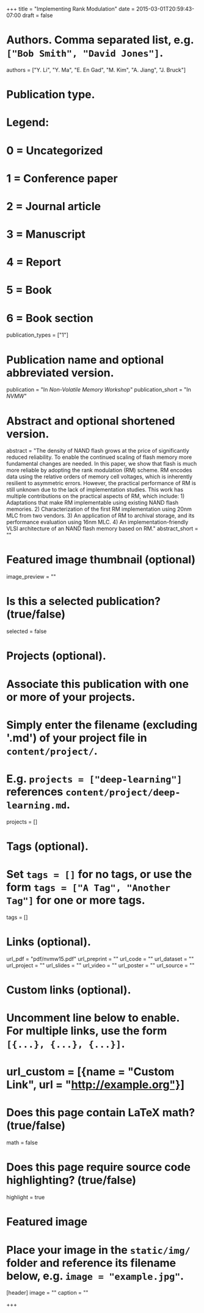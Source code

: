 +++
title = "Implementing Rank Modulation"
date = 2015-03-01T20:59:43-07:00
draft = false

# Authors. Comma separated list, e.g. `["Bob Smith", "David Jones"]`.
authors = ["Y. Li", "Y. Ma", "E. En Gad", "M. Kim", "A. Jiang", "J. Bruck"]

# Publication type.
# Legend:
# 0 = Uncategorized
# 1 = Conference paper
# 2 = Journal article
# 3 = Manuscript
# 4 = Report
# 5 = Book
# 6 = Book section
publication_types = ["1"]

# Publication name and optional abbreviated version.
publication = "In *Non-Volatile Memory Workshop*"
publication_short = "In *NVMW*"

# Abstract and optional shortened version.
abstract = "The  density  of  NAND  flash  grows  at  the  price  of  significantly reduced reliability. To enable the continued scaling of flash memory more  fundamental  changes  are  needed.  In  this  paper,  we  show  that flash  is  much  more  reliable by  adopting  the rank modulation (RM) scheme. RM encodes data using the relative orders of memory cell voltages, which is inherently resilient to asymmetric errors. However, the  practical  performance  of  RM  is  still  unknown  due  to  the  lack of implementation  studies.  This  work  has  multiple  contributions  on the  practical  aspects  of  RM,  which  include:  1)  Adaptations  that make  RM  implementable  using  existing  NAND  flash  memories.  2) Characterization  of  the  first  RM  implementation  using  20nm  MLC from two vendors. 3) An application of RM to archival storage, and its performance evaluation using 16nm MLC. 4) An implementation-friendly VLSI architecture of an NAND flash memory based on RM."
abstract_short = ""

# Featured image thumbnail (optional)
image_preview = ""

# Is this a selected publication? (true/false)
selected = false

# Projects (optional).
#   Associate this publication with one or more of your projects.
#   Simply enter the filename (excluding '.md') of your project file in `content/project/`.
#   E.g. `projects = ["deep-learning"]` references `content/project/deep-learning.md`.
projects = []

# Tags (optional).
#   Set `tags = []` for no tags, or use the form `tags = ["A Tag", "Another Tag"]` for one or more tags.
tags = []

# Links (optional).
url_pdf = "pdf/nvmw15.pdf"
url_preprint = ""
url_code = ""
url_dataset = ""
url_project = ""
url_slides = ""
url_video = ""
url_poster = ""
url_source = ""

# Custom links (optional).
#   Uncomment line below to enable. For multiple links, use the form `[{...}, {...}, {...}]`.
# url_custom = [{name = "Custom Link", url = "http://example.org"}]

# Does this page contain LaTeX math? (true/false)
math = false

# Does this page require source code highlighting? (true/false)
highlight = true

# Featured image
# Place your image in the `static/img/` folder and reference its filename below, e.g. `image = "example.jpg"`.
[header]
image = ""
caption = ""

+++
